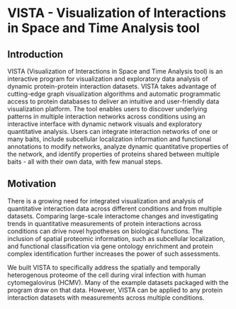# VISTA - Visualization of Interactions in Space and Time Analysis tool 

## Introduction

VISTA (Visualization of Interactions in Space and Time Analysis tool) is an interactive program for visualization and exploratory data analysis of dynamic protein-protein interaction datasets. VISTA takes advantage of cutting-edge graph visualization algorithms and automatic programmatic access to protein databases to deliver an intuitive and user-friendly data visualization platform. The tool enables users to discover underlying patterns in multiple interaction networks across conditions using an interactive interface with dynamic network visuals and exploratory quantitative analysis. Users can integrate interaction networks of one or many baits, include subcellular localization information and functional annotations to modify networks, analyze dynamic quantitative properties of the network, and identify properties of proteins shared between multiple baits - all with their own data, with few manual steps. 

## Motivation

There is a growing need for integrated visualization and analysis of quantitative interaction data across different conditions and from multiple datasets. Comparing large-scale interactome changes and investigating trends in quantitative measurements of protein interactions across conditions can drive novel hypotheses on biological functions. The inclusion of spatial proteomic information, such as subcellular localization, and functional classification via gene ontology enrichment and protein complex identification further increases the power of such assessments. 

We built VISTA to specifically address the spatially and temporally heterogenous proteome of the cell during viral infection with human cytomegalovirus (HCMV). Many of the example datasets packaged with the program draw on that data. However, VISTA can be applied to any protein interaction datasets with measurements across multiple conditions.  
